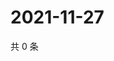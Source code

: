 # 2021-11-27

共 0 条

<!-- BEGIN WEIBO -->
<!-- 最后更新时间 Sat Nov 27 2021 03:11:58 GMT+0800 (China Standard Time) -->

<!-- END WEIBO -->

